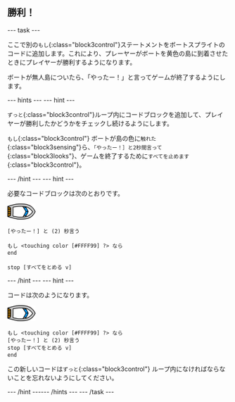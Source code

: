 ## 勝利！

--- task ---

ここで別の`もし`{:class="block3control"}ステートメントをボートスプライトのコードに追加します。これにより、プレーヤーがボートを黄色の島に到着させたときにプレイヤーが勝利するようになります。

ボートが無人島についたら、「やったー！」と言ってゲームが終了するようにします。

--- hints ---
 --- hint ---

`ずっと`{:class="block3control"}ループ内にコードブロックを追加して、プレイヤーが勝利したかどうかをチェックし続けるようにします。

`もし`{:class="block3control"} ボートが島の色に`触れた`{:class="block3sensing"}ら、`「やったー！］と2秒間言って`{:class="block3looks"}、ゲームを終了するために`すべてを止めます`{:class="block3control"}。

--- /hint --- --- hint ---

必要なコードブロックは次のとおりです。

![ボートのスプライト](images/boat_resize.png)

```blocks3
[やったー！] と (2) 秒言う

もし <touching color [#FFFF99] ?> なら
end

stop [すべてをとめる v]

```

--- /hint --- --- hint ---

コードは次のようになります。

![ボートのスプライト](images/boat_resize.png)

```blocks3
もし <touching color [#FFFF99] ?> なら 
[やったー！] と (2) 秒言う
stop [すべてをとめる v]
end
```

この新しいコードは`ずっと`{:class="block3control"} ループ内になければならないことを忘れないようにしてください。

--- /hint ------ /hints --- --- /task ---